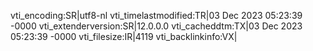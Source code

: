 vti_encoding:SR|utf8-nl
vti_timelastmodified:TR|03 Dec 2023 05:23:39 -0000
vti_extenderversion:SR|12.0.0.0
vti_cacheddtm:TX|03 Dec 2023 05:23:39 -0000
vti_filesize:IR|4119
vti_backlinkinfo:VX|
